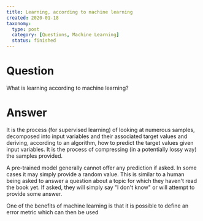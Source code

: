 ```yaml
---
title: Learning, according to machine learning
created: 2020-01-18
taxonomy:
  type: post
  category: [Questions, Machine Learning]
  status: finished
---
```


# Question
What is learning according to machine learning?

# Answer
It is the process (for supervised learning) of looking at numerous samples, decomposed into input variables and their associated target values and deriving, according to an algorithm, how to predict the target values given input variables. It is the process of compressing (in a potentially lossy way) the samples provided.

A pre-trained model generally cannot offer any prediction if asked. In some cases it may simply provide a random value. This is similar to a human being asked to answer a question about a topic for which they haven't read the book yet. If asked, they will simply say "I don't know" or will attempt to provide some answer.

One of the benefits of machine learning is that it is possible to define an error metric which can then be used
